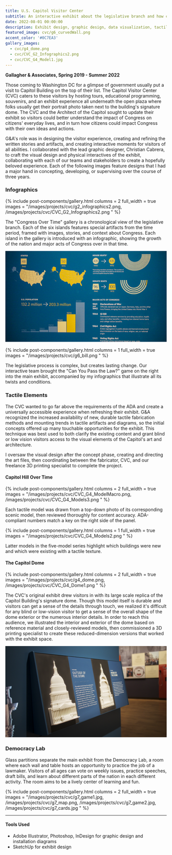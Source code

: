 ```yaml
---
title: U.S. Capitol Visitor Center
subtitle: An interactive exhibit about the legislative branch and how citizens can get involved 
date: 2022-08-01 00:00:00
description: Exhibit design, graphic design, data visualization, tactile graphics & accessibility, interaction design
featured_image: cvc/g6_curvedWall.png
accent_color: '#0C7EA3'
gallery_images:
  - cvc/g4_dome.png
  - cvc/CVC_G2_Infographics2.png
  - cvc/CVC_G4_Model1.jpg
---
```


**Gallagher & Associates, Spring 2019 - Summer 2022**

Those coming to Washington DC for a glimpse of government usually put a visit to Capitol Building on the top of their list. The Capitol Visitor Center (CVC) caters to these visitors by hosting tours, educational programming, souvenirs, and an exhibit experience all underneath the open plaza where folks usually get their portrait photo taken next to the building's signature dome. The CVC and the Architect of the Capitol sought to update their exhibit so visitors could better understand the impact of Congress on citizens' everyday lives, and in turn how citizens could impact Congress with their own ideas and actions.

G&A's role was in designing the visitor experience, creating and refining the written stories and artifacts, and creating interactive moments for visitors of all abilities. I collaborated with the lead graphic designer, Christian Cabrera, to craft the visual design and physical interactives of the exhibit, collaborating with each of our teams and stakeholders to create a hopefully beloved experience. Each of the following images feature designs that I had a major hand in concepting, developing, or supervising over the course of three years.

### Infographics

{% include post-components/gallery.html
	columns = 2
	full_width = true
	images = "/images/projects/cvc/g2_infographics2.png, /images/projects/cvc/CVC_G2_Infographics2.png
	"
%}

The "Congress Over Time" gallery is a chronological view of the legislative branch. Each of the six islands features special artifacts from the time period, framed with images, stories, and context about Congress. Each island in the gallery is introduced with an infographic, showing the growth of the nation and major acts of Congress over in that time.

![](/images/projects/cvc/g2_infographics1.png)

{% include post-components/gallery.html
	columns = 1
	full_width = true
	images = "/images/projects/cvc/g6_bill.png
	"
%}

The legislative process is complex, but creates lasting change. Our interactive team brought the "Can You Pass the Law?" game on the right into the main exhibit, accompanied by my infographics that illustrate all its twists and conditions. 

### Tactile Elements

The CVC wanted to go far above the requirements of the ADA and create a universally accessible experience when refreshing their exhibit. G&A recognized the increased availability of new, durable tactile fabrication methods and mounting trends in tactile artifacts and diagrams, so the initial concepts offered up many touchable opportunities for the exhibit. This technique was best used to both clarify the existing content and grant blind or low vision visitors access to the visual elements of the Capitol's art and architecture.

I oversaw the visual design after the concept phase, creating and directing the art files, then coordinating between the fabricator, CVC, and our freelance 3D printing specialist to complete the project.

#### Capitol Hill Over Time

{% include post-components/gallery.html
	columns = 2
	full_width = true
	images = "/images/projects/cvc/CVC_G4_ModelMacro.png, /images/projects/cvc/CVC_G4_Models3.png
	"
%}

Each tactile model was drawn from a top-down photo of its corresponding scenic model, then reviewed thoroughly for content accuracy. ADA-compliant numbers match a key on the right side of the panel.

{% include post-components/gallery.html
	columns = 1
	full_width = true
	images = "/images/projects/cvc/CVC_G4_Models2.png
	"
%}

Latter models in the five-model series highlight which buildings were new and which were existing with a tactile texture. 

#### The Capitol Dome

{% include post-components/gallery.html
	columns = 2
	full_width = true
	images = "/images/projects/cvc/g4_dome.png, /images/projects/cvc/CVC_G4_Dome1.png
	"
%}

The CVC's original exhibit drew visitors in with its large scale replica of the Capitol Building's signature dome. Though this model itself is durable and visitors can get a sense of the details through touch, we realized it's difficult for any blind or low-vision visitor to get a sense of the overall shape of the dome exterior or the numerous interior details. In order to reach this audience, we illustrated the interior and exterior of the dome based on reference material and closely-reviewed models, then commissioned a 3D printing specialist to create these reduced-dimension versions that worked with the exhibit space. 

![](/images/projects/cvc/CVC_G4_DomeModel.png)


### Democracy Lab

Glass partitions separate the main exhibit from the Democracy Lab, a room where each wall and table hosts an opportunity to practice the job of a lawmaker. Visitors of all ages can vote on weekly issues, practice speeches, draft bills, and learn about different parts of the nation in each different activity. The room aims to be a lively center of learning and fun.

{% include post-components/gallery.html
	columns = 2
	full_width = true
	images = "/images/projects/cvc/g7_game1.jpg, /images/projects/cvc/g7_map.png, /images/projects/cvc/g7_game2.jpg, /images/projects/cvc/g7_cards.jpg
	"
%}

---

#### Tools Used
* Adobe Illustrator, Photoshop, InDesign for graphic design and installation diagrams
* SketchUp for exhibit design